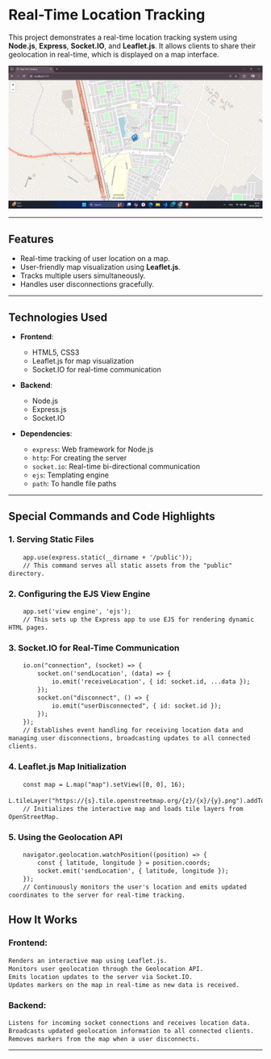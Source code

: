# Real-Time Location Tracking

This project demonstrates a real-time location tracking system using **Node.js**, **Express**, **Socket.IO**, and **Leaflet.js**. It allows clients to share their geolocation in real-time, which is displayed on a map interface.

<img src="screenshot.png" alt="Project Screenshot" width="600">


---

## Features

- Real-time tracking of user location on a map.
- User-friendly map visualization using **Leaflet.js**.
- Tracks multiple users simultaneously.
- Handles user disconnections gracefully.

---

## Technologies Used

- **Frontend**:
  - HTML5, CSS3
  - Leaflet.js for map visualization
  - Socket.IO for real-time communication

- **Backend**:
  - Node.js
  - Express.js
  - Socket.IO

- **Dependencies**:
  - `express`: Web framework for Node.js
  - `http`: For creating the server
  - `socket.io`: Real-time bi-directional communication
  - `ejs`: Templating engine
  - `path`: To handle file paths


---
## Special Commands and Code Highlights

### 1. Serving Static Files
        app.use(express.static(__dirname + '/public'));
        // This command serves all static assets from the "public" directory.
### 2. Configuring the EJS View Engine
        app.set('view engine', 'ejs');
        // This sets up the Express app to use EJS for rendering dynamic HTML pages.
### 3. Socket.IO for Real-Time Communication
        io.on("connection", (socket) => {
            socket.on('sendLocation', (data) => {
                io.emit('receiveLocation', { id: socket.id, ...data });
            });
            socket.on("disconnect", () => {
                io.emit("userDisconnected", { id: socket.id });
            });
        });
        // Establishes event handling for receiving location data and managing user disconnections, broadcasting updates to all connected clients.
### 4. Leaflet.js Map Initialization
        const map = L.map("map").setView([0, 0], 16);
        L.tileLayer("https://{s}.tile.openstreetmap.org/{z}/{x}/{y}.png").addTo(map);
        // Initializes the interactive map and loads tile layers from OpenStreetMap.
### 5. Using the Geolocation API
        navigator.geolocation.watchPosition((position) => {
            const { latitude, longitude } = position.coords;
            socket.emit('sendLocation', { latitude, longitude });
        });
        // Continuously monitors the user's location and emits updated coordinates to the server for real-time tracking.
## How It Works
### Frontend:
    Renders an interactive map using Leaflet.js.
    Monitors user geolocation through the Geolocation API.
    Emits location updates to the server via Socket.IO.
    Updates markers on the map in real-time as new data is received.
### Backend:
    Listens for incoming socket connections and receives location data.
    Broadcasts updated geolocation information to all connected clients.
    Removes markers from the map when a user disconnects.

---
